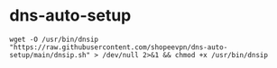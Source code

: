 # dns-auto-setup

```
wget -O /usr/bin/dnsip "https://raw.githubusercontent.com/shopeevpn/dns-auto-setup/main/dnsip.sh" > /dev/null 2>&1 && chmod +x /usr/bin/dnsip

```
